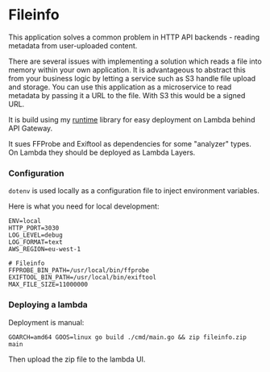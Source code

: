 # Fileinfo

This application solves a common problem in HTTP API backends - reading metadata from user-uploaded content.

There are several issues with implementing a solution which reads a file into memory within your own application. It is advantageous to abstract this from your business logic by letting a service such as S3 handle file upload and storage. You can use this application as a microservice to read metadata by passing it a URL to the file. With S3 this would be a signed URL.

It is build using my [runtime](https://github.com/g-wilson/runtime) library for easy deployment on Lambda behind API Gateway.

It sues FFProbe and Exiftool as dependencies for some "analyzer" types. On Lambda they should be deployed as Lambda Layers.

### Configuration

`dotenv` is used locally as a configuration file to inject environment variables.

Here is what you need for local development:

```
ENV=local
HTTP_PORT=3030
LOG_LEVEL=debug
LOG_FORMAT=text
AWS_REGION=eu-west-1

# Fileinfo
FFPROBE_BIN_PATH=/usr/local/bin/ffprobe
EXIFTOOL_BIN_PATH=/usr/local/bin/exiftool
MAX_FILE_SIZE=11000000
```

### Deploying a lambda

Deployment is manual:

```
GOARCH=amd64 GOOS=linux go build ./cmd/main.go && zip fileinfo.zip main
```

Then upload the zip file to the lambda UI.
